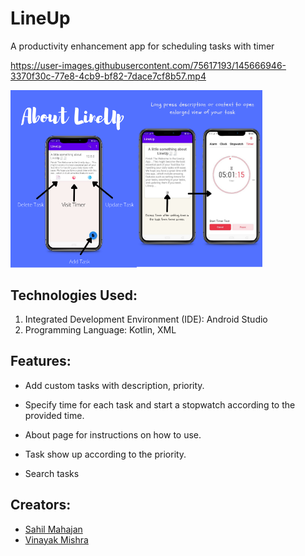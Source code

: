 # LineUp
A productivity enhancement app for scheduling tasks with timer

https://user-images.githubusercontent.com/75617193/145666946-3370f30c-77e8-4cb9-bf82-7dace7cf8b57.mp4

<img align="left" width="40%" src="https://github.com/Sahil-77/LineUp/blob/master/app/src/main/res/drawable/boutfragmentimageone.png">
<img width="40%" src="https://github.com/Sahil-77/LineUp/blob/master/app/src/main/res/drawable/rolltwofinal.png">

## Technologies Used:
1. Integrated Development Environment (IDE): Android Studio
2. Programming Language: Kotlin, XML

## Features:
- Add custom tasks with description, priority.
- Specify time for each task and start a stopwatch according to the provided time.
- About page for instructions on how to use.
- Task show up according to the priority.

- Search tasks

## Creators: 
- [Sahil Mahajan](https://github.com/SahilAdmin)
- [Vinayak Mishra](https://github.com/VinayakMishraCoder)
